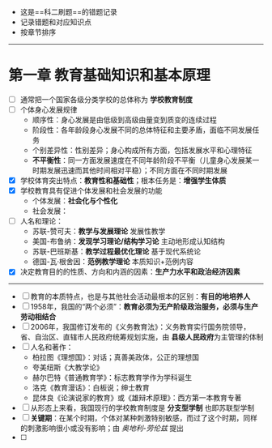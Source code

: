 - 这是==科二刷题==的错题记录
- 记录错题和对应知识点
- 按章节排序
---
# 第一章 教育基础知识和基本原理

- [ ] 通常把一个国家各级分类学校的总体称为 **学校教育制度** 
- [ ] 个体身心发展规律
	- 顺序性：身心发展是由低级到高级由量变到质变的连续过程
	- 阶段性：各年龄段身心发展不同的总体特征和主要矛盾，面临不同发展任务
	- 个别差异性：性别差异；身心构成所有方面，包括发展水平和心理特征
	- **不平衡性**：同一方面发展速度在不同年龄阶段不平衡（儿童身心发展某一时期发展迅速而其他时间相对平稳）；不同方面在不同时期发展
- [x] 学校体育突出特点：**教育性和基础性**；根本任务是：**增强学生体质**
- [x] 学校教育具有促进个体发展和社会发展的功能
	- 个体发展：**社会化与个性化** 
	- 社会发展：
- [ ] 人名和理论：
	- 苏联-赞可夫：**教学与发展理论** 发展性教学
	- 美国-布鲁纳：**发现学习理论/结构学习论** 主动地形成认知结构
	- 苏联-巴班斯基：**教学过程最优化理论** 基于现代系统论
	- 德国-瓦·根舍因：**范例教学理论** 本质知识+范例内容
- [x] 决定教育目的的性质、方向和内涵的因素：**生产力水平和政治经济因素**
---
- [ ] 教育的本质特点，也是与其他社会活动最根本的区别：**有目的地培养人**
- [ ] 1958年，我国的“两个必须”：**教育必须为无产阶级政治服务，必须与生产劳动相结合**
- [ ] 2006年，我国修订发布的《义务教育法》：义务教育实行国务院领导，省、自治区、直辖市人民政府统筹规划实施，由 **县级人民政府**为主管理的体制
- [ ] 人名和著作：
	- 柏拉图《理想国》：对话；真善美政体，公正的理想国
	- 夸美纽斯《大教学论》
	- 赫尔巴特《普通教育学》：标志教育学作为学科诞生
	- 洛克《教育漫话》：白板说；绅士教育
	- 昆体良《论演说家的教育》或《雄辩术原理》：西方第一本教育专著
- [ ] 从形态上来看，我国现行的学校教育制度是 **分支型学制** 也即苏联型学制
- [ ] **关键期**：在某个时期，个体对某种刺激特别敏感，而过了这个时期，同样的刺激影响很小或没有影响；由 *奥地利-劳伦兹* 提出 
- [ ] 